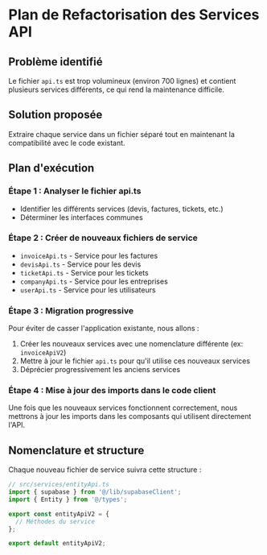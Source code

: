 # Plan de Refactorisation des Services API

## Problème identifié
Le fichier `api.ts` est trop volumineux (environ 700 lignes) et contient plusieurs services différents, ce qui rend la maintenance difficile.

## Solution proposée
Extraire chaque service dans un fichier séparé tout en maintenant la compatibilité avec le code existant.

## Plan d'exécution

### Étape 1 : Analyser le fichier api.ts
- Identifier les différents services (devis, factures, tickets, etc.)
- Déterminer les interfaces communes

### Étape 2 : Créer de nouveaux fichiers de service
- `invoiceApi.ts` - Service pour les factures
- `devisApi.ts` - Service pour les devis
- `ticketApi.ts` - Service pour les tickets
- `companyApi.ts` - Service pour les entreprises
- `userApi.ts` - Service pour les utilisateurs

### Étape 3 : Migration progressive
Pour éviter de casser l'application existante, nous allons :
1. Créer les nouveaux services avec une nomenclature différente (ex: `invoiceApiV2`)
2. Mettre à jour le fichier `api.ts` pour qu'il utilise ces nouveaux services
3. Déprécier progressivement les anciens services

### Étape 4 : Mise à jour des imports dans le code client
Une fois que les nouveaux services fonctionnent correctement, nous mettrons à jour les imports dans les composants qui utilisent directement l'API.

## Nomenclature et structure
Chaque nouveau fichier de service suivra cette structure :
```typescript
// src/services/entityApi.ts
import { supabase } from '@/lib/supabaseClient';
import { Entity } from '@/types';

export const entityApiV2 = {
  // Méthodes du service
};

export default entityApiV2;
```
